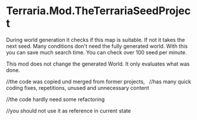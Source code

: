 # Terraria.Mod.TheTerrariaSeedProject

During world generation it checks if this map is suitable. If not it takes the next seed. Many conditions don't need the fully generated world. With this you can save much search time. You can check over 100 seed per minute.

This mod does not change the generated World. It only evaluates what was done.




//the code was copied und merged from former projects, &nbsp;
//has many quick coding fixes, repetitions, unused and unnecessary content

//the code hardly need some refactoring

//you should not use it as reference in current state
